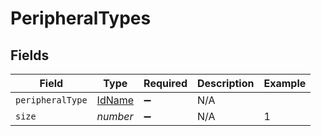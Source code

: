 # PeripheralTypes


## Fields

| Field                                   | Type                                    | Required                                | Description                             | Example                                 |
| --------------------------------------- | --------------------------------------- | --------------------------------------- | --------------------------------------- | --------------------------------------- |
| `peripheralType`                        | [IdName](../../models/shared/idname.md) | :heavy_minus_sign:                      | N/A                                     |                                         |
| `size`                                  | *number*                                | :heavy_minus_sign:                      | N/A                                     | 1                                       |